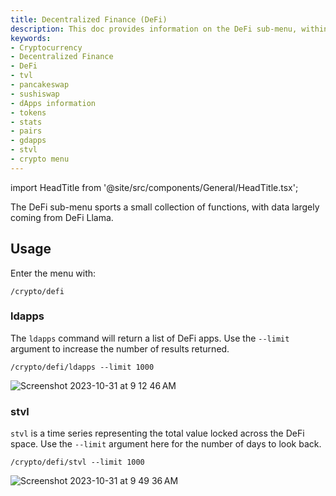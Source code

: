 ```yaml
---
title: Decentralized Finance (DeFi)
description: This doc provides information on the DeFi sub-menu, within the Crypto menu of the OpenBB Terminal.
keywords:
- Cryptocurrency
- Decentralized Finance
- DeFi
- tvl
- pancakeswap
- sushiswap
- dApps information
- tokens
- stats
- pairs
- gdapps
- stvl
- crypto menu
---
```


import HeadTitle from '@site/src/components/General/HeadTitle.tsx';

<HeadTitle title="DeFi - Crypto - Menus | OpenBB Terminal Docs" />

The DeFi sub-menu sports a small collection of functions, with data largely coming from DeFi Llama.

## Usage

Enter the menu with:

```console
/crypto/defi
```

### ldapps

The `ldapps` command will return a list of DeFi apps.  Use the `--limit` argument to increase the number of results returned.

```console
/crypto/defi/ldapps --limit 1000
```

![Screenshot 2023-10-31 at 9 12 46 AM](https://github.com/OpenBB-finance/OpenBBTerminal/assets/85772166/20e20089-080d-4172-a305-2d9ce364e1e9)


### stvl

`stvl` is a time series representing the total value locked across the DeFi space.  Use the `--limit` argument here for the number of days to look back.

```console
/crypto/defi/stvl --limit 1000
```

![Screenshot 2023-10-31 at 9 49 36 AM](https://github.com/OpenBB-finance/OpenBBTerminal/assets/85772166/41e67090-1db5-4ea9-946d-71887672b85a)
